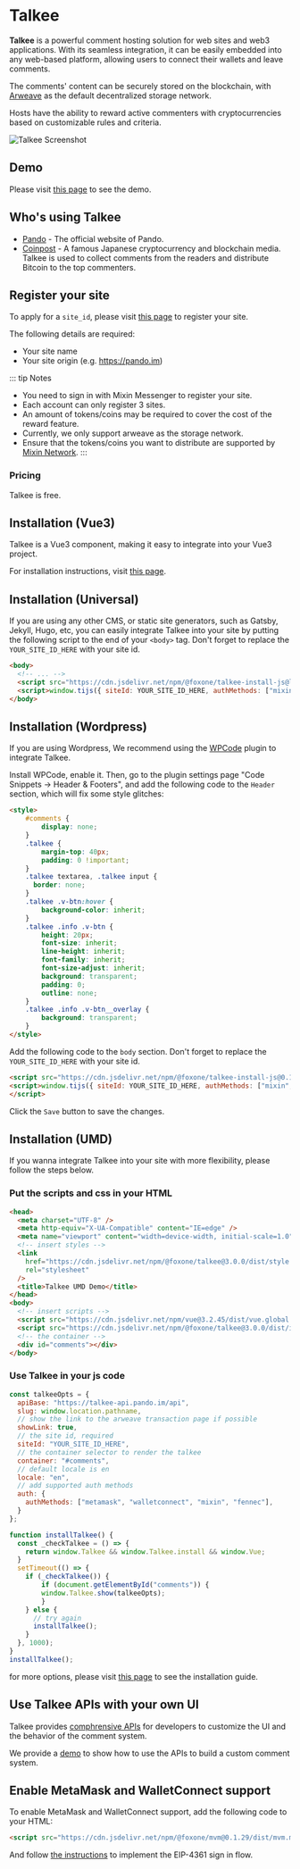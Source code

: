 # Talkee

**Talkee** is a powerful comment hosting solution for web sites and web3 applications. With its seamless integration, it can be easily embedded into any web-based platform, allowing users to connect their wallets and leave comments.

The comments' content can be securely stored on the blockchain, with [Arweave](https://www.arweave.org/) as the default decentralized storage network.

Hosts have the ability to reward active commenters with cryptocurrencies based on customizable rules and criteria.

![Talkee Screenshot](./assets/talkee.webp)

## Demo

Please visit [this page](https://talkee.pando.im/demo.html) to see the demo.

## Who's using Talkee

- [Pando](https://pando.im) - The official website of Pando.
- [Coinpost](https://coinpost.jp) - A famous Japanese cryptocurrency and blockchain media. Talkee is used to collect comments from the readers and distribute Bitcoin to the top commenters.

## Register your site

To apply for a `site_id`, please visit [this page](https://talkee.pando.im/) to register your site.

The following details are required:

- Your site name
- Your site origin (e.g. https://pando.im)

::: tip Notes
- You need to sign in with Mixin Messenger to register your site.
- Each account can only register 3 sites.
- An amount of tokens/coins may be required to cover the cost of the reward feature.
- Currently, we only support arweave as the storage network.
- Ensure that the tokens/coins you want to distribute are supported by [Mixin Network](https://mixin.one/snapshots).
:::

### Pricing

Talkee is free.

## Installation (Vue3)

Talkee is a Vue3 component, making it easy to integrate into your Vue3 project. 

For installation instructions, visit [this page](https://github.com/fox-one/uikit-next/tree/main/packages/talkee).

## Installation (Universal)

If you are using any other CMS, or static site generators, such as Gatsby, Jekyll, Hugo, etc, you can easily integrate Talkee into your site by putting the following script to the end of your `<body>` tag. Don't forget to replace the `YOUR_SITE_ID_HERE` with your site id.

```html
<body>
  <!-- ... -->
  <script src="https://cdn.jsdelivr.net/npm/@foxone/talkee-install-js@latest/dist/ti.min.js"></script>
  <script>window.tijs({ siteId: YOUR_SITE_ID_HERE, authMethods: ["mixin", "fennec"] });</script>
</body>
```

## Installation (Wordpress)

If you are using Wordpress, We recommend using the [WPCode](https://wordpress.org/plugins/insert-headers-and-footers/) plugin to integrate Talkee.

Install WPCode, enable it. Then, go to the plugin settings page "Code Snippets -> Header & Footers", and add the following code to the `Header` section, which will fix some style glitches:

```html
<style>
	#comments {
		display: none;
	}
	.talkee {
		margin-top: 40px;
		padding: 0 !important;
	}
	.talkee textarea, .talkee input {
	  border: none;
	}
	.talkee .v-btn:hover {
	    background-color: inherit;
	}
	.talkee .info .v-btn {
		height: 20px;
		font-size: inherit;
		line-height: inherit;
		font-family: inherit;
		font-size-adjust: inherit;
		background: transparent;
		padding: 0;
		outline: none;
	}
	.talkee .info .v-btn__overlay {
		background: transparent;
	}
</style>
```

Add the following code to the `body` section. Don't forget to replace the `YOUR_SITE_ID_HERE` with your site id.

```html
<script src="https://cdn.jsdelivr.net/npm/@foxone/talkee-install-js@0.1.1/dist/ti.min.js"></script>
<script>window.tijs({ siteId: YOUR_SITE_ID_HERE, authMethods: ["mixin", "fennec"] });</script>
</script>
```

Click the `Save` button to save the changes.

## Installation (UMD)

If you wanna integrate Talkee into your site with more flexibility, please follow the steps below.

### Put the scripts and css in your HTML

```html
<head>
  <meta charset="UTF-8" />
  <meta http-equiv="X-UA-Compatible" content="IE=edge" />
  <meta name="viewport" content="width=device-width, initial-scale=1.0" />
  <!-- insert styles -->
  <link
    href="https://cdn.jsdelivr.net/npm/@foxone/talkee@3.0.0/dist/style.css"
    rel="stylesheet"
  />
  <title>Talkee UMD Demo</title>
</head>
<body>
  <!-- insert scripts -->
  <script src="https://cdn.jsdelivr.net/npm/vue@3.2.45/dist/vue.global.prod.js"></script>
  <script src="https://cdn.jsdelivr.net/npm/@foxone/talkee@3.0.0/dist/index.umd.js"></script>
  <!-- the container -->
  <div id="comments"></div>
</body>
```

### Use Talkee in your js code

```js
const talkeeOpts = {
  apiBase: "https://talkee-api.pando.im/api",
  slug: window.location.pathname,
  // show the link to the arweave transaction page if possible
  showLink: true,
  // the site id, required
  siteId: "YOUR_SITE_ID_HERE",
  // the container selector to render the talkee
  container: "#comments",
  // default locale is en
  locale: "en",
  // add supported auth methods
  auth: {
    authMethods: ["metamask", "walletconnect", "mixin", "fennec"],
  }
};

function installTalkee() {
  const _checkTalkee = () => {
    return window.Talkee && window.Talkee.install && window.Vue;
  }
  setTimeout(() => {
    if (_checkTalkee()) {
	    if (document.getElementById("comments")) {
        window.Talkee.show(talkeeOpts);
	    }
    } else {
      // try again
      installTalkee();
    }
  }, 1000);
}
installTalkee();
```

for more options, please visit [this page](https://github.com/fox-one/uikit-next/tree/main/packages/talkee) to see the installation guide.


## Use Talkee APIs with your own UI

Talkee provides [comphrensive APIs](../references/talkee/api.md) for developers to customize the UI and the behavior of the comment system.

We provide a <a href="/demo/talkee" target="_blank">demo</a> to show how to use the APIs to build a custom comment system.

## Enable MetaMask and WalletConnect support

To enable MetaMask and WalletConnect support, add the following code to your HTML:

```html
<script src="https://cdn.jsdelivr.net/npm/@foxone/mvm@0.1.29/dist/mvm.min.js"></script>
```

And follow [the instructions](../references/auth-client.html#eip-4361-sign-in-with-ethereum) to implement the EIP-4361 sign in flow.
